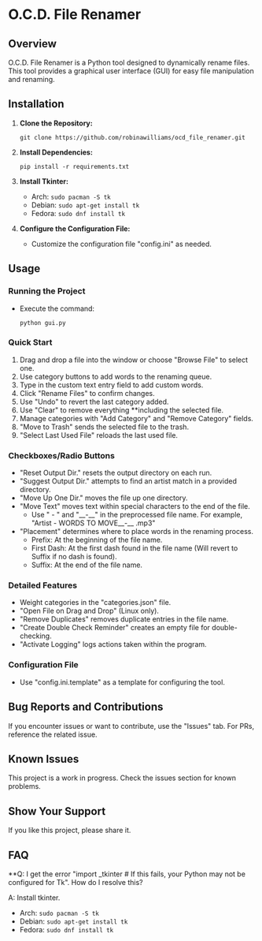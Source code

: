 # O.C.D. File Renamer

## Overview
O.C.D. File Renamer is a Python tool designed to dynamically rename files. This tool provides a graphical user interface (GUI) for easy file manipulation and renaming.

## Installation
1. **Clone the Repository:**
    ```
    git clone https://github.com/robinawilliams/ocd_file_renamer.git
    ```

2. **Install Dependencies:**
    ```
    pip install -r requirements.txt
    ```

3. **Install Tkinter:**
   - Arch: `sudo pacman -S tk`
   - Debian: `sudo apt-get install tk`
   - Fedora: `sudo dnf install tk`

4. **Configure the Configuration File:**
   - Customize the configuration file "config.ini" as needed.

## Usage
### Running the Project
- Execute the command:
    ```
    python gui.py
    ```

### Quick Start
1. Drag and drop a file into the window or choose "Browse File" to select one.
2. Use category buttons to add words to the renaming queue.
3. Type in the custom text entry field to add custom words.
4. Click "Rename Files" to confirm changes.
5. Use "Undo" to revert the last category added.
6. Use "Clear" to remove everything **including the selected file.
7. Manage categories with "Add Category" and "Remove Category" fields.
8. "Move to Trash" sends the selected file to the trash.
9. "Select Last Used File" reloads the last used file.

### Checkboxes/Radio Buttons
- "Reset Output Dir." resets the output directory on each run.
- "Suggest Output Dir." attempts to find an artist match in a provided directory.
- "Move Up One Dir." moves the file up one directory.
- "Move Text" moves text within special characters to the end of the file.
   - Use " - " and "\_\_-\_\_" in the preprocessed file name. For example, "Artist - WORDS TO MOVE__-__ .mp3"
- "Placement" determines where to place words in the renaming process.
   - Prefix: At the beginning of the file name.
   - First Dash: At the first dash found in the file name (Will revert to Suffix if no dash is found).
   - Suffix: At the end of the file name.

### Detailed Features
- Weight categories in the "categories.json" file.
- "Open File on Drag and Drop" (Linux only).
- "Remove Duplicates" removes duplicate entries in the file name.
- "Create Double Check Reminder" creates an empty file for double-checking.
- "Activate Logging" logs actions taken within the program.

### Configuration File
- Use "config.ini.template" as a template for configuring the tool.

## Bug Reports and Contributions
If you encounter issues or want to contribute, use the "Issues" tab. For PRs, reference the related issue.

## Known Issues
This project is a work in progress. Check the issues section for known problems.

## Show Your Support
If you like this project, please share it.

## FAQ
**Q: I get the error "import _tkinter # If this fails, your Python may not be configured for Tk". How do I resolve this?

A: Install tkinter.
   - Arch: `sudo pacman -S tk`
   - Debian: `sudo apt-get install tk`
   - Fedora: `sudo dnf install tk`
